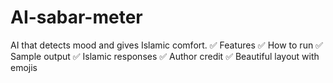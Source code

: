 # AI-sabar-meter
AI that detects mood and gives Islamic comfort.
✅ Features
✅ How to run
✅ Sample output
✅ Islamic responses
✅ Author credit
✅ Beautiful layout with emojis
